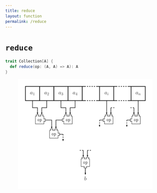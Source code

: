 ```yaml
---
title: reduce
layout: function
permalink: /reduce
---
```


# `reduce`

~~~ scala
trait Collection[A] {
  def reduce(op: (A, A) => A): A
}
~~~

<figure class="diagram">
  <img src="images/reduce.svg" alt="reduce function">
  <!-- <figcaption class="diagram-desc"></figcaption> -->
</figure>
